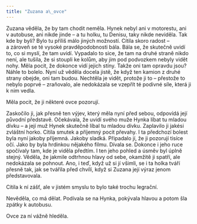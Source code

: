 ```yaml
---
title: "Zuzana a\_ovce"
---
```


Zuzana věděla, že by tam chodit neměla. Hynek nebyl ani v motorestu, ani v autobuse, ani nikde jinde – a tu holku, tu Denisu, taky nikde neviděla. Tak kde by byli? Bylo tu příliš málo jiných možností. Cítila skoro radost – a zároveň se té vysoké pravděpodobnosti bála. Bála se, že skutečně uvidí to, co si myslí, že tam uvidí. Vypadalo to sice, že tam na druhé straně nikdo není, ale tušila, že si stoupli ke kolům, aby jim pod podvozkem nebyly vidět nohy. Měla pocit, že dokonce vidí jejich stíny. Takže oni tam opravdu jsou? Náhle to bolelo. Nyní už věděla docela jistě, že když ten kamion z druhé strany obejde, oni tam budou. Nechtěla je vidět, protože ji to – přestože to nebylo poprvé – zraňovalo, ale nedokázala se vzepřít té podivné síle, která ji k nim vedla.

  

Měla pocit, že ji některé ovce pozorují.

Zaskočilo ji, jak přesně ten výjev, který měla nyní před sebou, odpovídá její původní představě. Očekávala, že uvidí svého muže Hynka líbat tu mladou dívku – a její muž Hynek skutečně líbal tu mladou dívku. Zaplavilo ji jakési zvláštní horko. Cítila smutek a příjemný pocit převahy. I ta předchozí bolest byla nyní jakoby příjemná. Jakoby sladká. Připadalo jí, že ji pozorují tisíce očí. Jako by byla hrdinkou nějakého filmu. Dívala se. Dokonce i jeho ruce spočívaly tam, kde je viděla předtím. I ten jeho pohled a úsměv byl úplně stejný. Věděla, že jakmile odtrhnou hlavy od sebe, okamžitě ji spatří, ale nedokázala se pohnout. Ano, i teď, když už si jí všimli, se i ta holka tváří přesně tak, jak se tvářila před chvílí, když si Zuzana její výraz jenom představovala.

Cítila k ní zášť, ale v jistém smyslu to bylo také trochu legrační.

Nevěděla, co má dělat. Podívala se na Hynka, pokývala hlavou a potom šla zpátky k autobusu.

Ovce za ní vážně hleděla.
